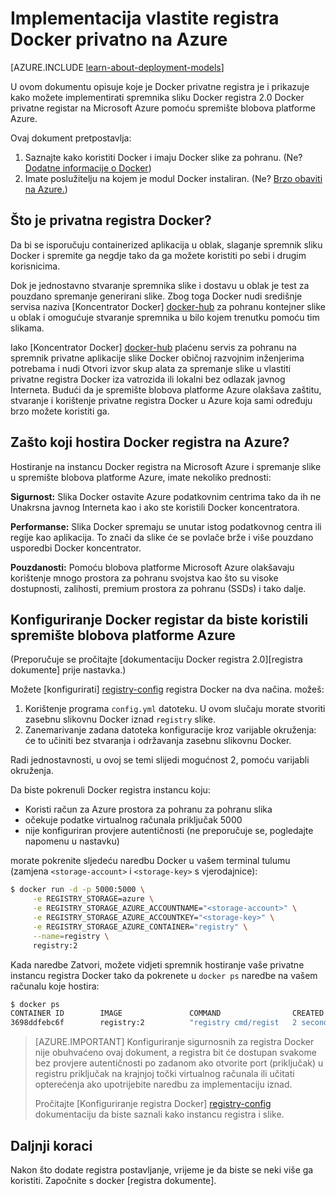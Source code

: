 <properties 
  pageTitle="Implementacija vlastite registra Docker privatno na Azure | Microsoft Azure"
  description="U članku se opisuje kako možete koristiti registar Docker za hostiranje spremnik slike na usluzi spremište blobova platforme Azure."
  services="virtual-machines-linux"
  documentationCenter="virtual-machines"
  authors="ahmetalpbalkan"
  editor="squillace"
  manager="timlt"
  tags="azure-service-management,azure-resource-manager" />

<tags
  ms.service="virtual-machines-linux"
  ms.devlang="multiple"
  ms.topic="article"
  ms.tgt_pltfrm="vm-linux"
  ms.workload="infrastructure-services"
  ms.date="09/27/2016" 
  ms.author="ahmetb" />

# <a name="deploying-your-own-private-docker-registry-on-azure"></a>Implementacija vlastite registra Docker privatno na Azure

[AZURE.INCLUDE [learn-about-deployment-models](../../includes/learn-about-deployment-models-both-include.md)]



U ovom dokumentu opisuje koje je Docker privatne registra je i prikazuje kako možete implementirati spremnika sliku Docker registra 2.0 Docker privatne registar na Microsoft Azure pomoću spremište blobova platforme Azure.

Ovaj dokument pretpostavlja:

1. Saznajte kako koristiti Docker i imaju Docker slike za pohranu. (Ne? [Dodatne informacije o Docker](https://www.docker.com))
2. Imate poslužitelju na kojem je modul Docker instaliran. (Ne? [Brzo obaviti na Azure.](https://azure.microsoft.com/documentation/templates/docker-simple-on-ubuntu/))


## <a name="what-is-a-private-docker-registry"></a>Što je privatna registra Docker?

Da bi se isporučuju containerized aplikacija u oblak, slaganje spremnik sliku Docker i spremite ga negdje tako da ga možete koristiti po sebi i drugim korisnicima. 

Dok je jednostavno stvaranje spremnika slike i dostavu u oblak je test za pouzdano spremanje generirani slike. Zbog toga Docker nudi središnje servisa naziva [Koncentrator Docker] [ docker-hub] za pohranu kontejner slike u oblak i omogućuje stvaranje spremnika u bilo kojem trenutku pomoću tim slikama.

Iako [Koncentrator Docker] [ docker-hub] plaćenu servis za pohranu na spremnik privatne aplikacije slike Docker običnoj razvojnim inženjerima potrebama i nudi Otvori izvor skup alata za spremanje slike u vlastiti privatne registra Docker iza vatrozida ili lokalni bez odlazak javnog Interneta.
Budući da je spremište blobova platforme Azure olakšava zaštitu, stvaranje i korištenje privatne registra Docker u Azure koja sami određuju brzo možete koristiti ga.

## <a name="why-should-you-host-a-docker-registry-on-azure"></a>Zašto koji hostira Docker registra na Azure?

Hostiranje na instancu Docker registra na Microsoft Azure i spremanje slike u spremište blobova platforme Azure, imate nekoliko prednosti:

**Sigurnost:** Slika Docker ostavite Azure podatkovnim centrima tako da ih ne Unakrsna javnog Interneta kao i ako ste koristili Docker koncentratora.
  
**Performanse:** Slika Docker spremaju se unutar istog podatkovnog centra ili regije kao aplikacija. To znači da slike će se povlače brže i više pouzdano usporedbi Docker koncentrator.

**Pouzdanosti:** Pomoću blobova platforme Microsoft Azure olakšavaju korištenje mnogo prostora za pohranu svojstva kao što su visoke dostupnosti, zalihosti, premium prostora za pohranu (SSDs) i tako dalje.

## <a name="configuring-docker-registry-to-use-azure-blob-storage"></a>Konfiguriranje Docker registar da biste koristili spremište blobova platforme Azure

(Preporučuje se pročitajte [dokumentaciju Docker registra 2.0][registra dokumente] prije nastavka.)

Možete [konfigurirati] [ registry-config] registra Docker na dva načina.
možeš:

1. Korištenje programa `config.yml` datoteku. U ovom slučaju morate stvoriti zasebnu slikovnu Docker iznad `registry` slike.
2. Zanemarivanje zadana datoteka konfiguracije kroz varijable okruženja: će to učiniti bez stvaranja i održavanja zasebnu slikovnu Docker.

Radi jednostavnosti, u ovoj se temi slijedi mogućnost 2, pomoću varijabli okruženja.

Da biste pokrenuli Docker registra instancu koju:

* Koristi račun za Azure prostora za pohranu za pohranu slika
* očekuje podatke virtualnog računala priključak 5000
* nije konfiguriran provjere autentičnosti (ne preporučuje se, pogledajte napomenu u nastavku)

morate pokrenite sljedeću naredbu Docker u vašem terminal tulumu (zamjena `<storage-account>` i `<storage-key>` s vjerodajnice):

```sh
$ docker run -d -p 5000:5000 \
     -e REGISTRY_STORAGE=azure \
     -e REGISTRY_STORAGE_AZURE_ACCOUNTNAME="<storage-account>" \
     -e REGISTRY_STORAGE_AZURE_ACCOUNTKEY="<storage-key>" \
     -e REGISTRY_STORAGE_AZURE_CONTAINER="registry" \
     --name=registry \
     registry:2
```

Kada naredbe Zatvori, možete vidjeti spremnik hostiranje vaše privatne instancu registra Docker tako da pokrenete u `docker ps` naredbe na vašem računalu koje hostira:

```sh
$ docker ps
CONTAINER ID        IMAGE               COMMAND                CREATED             STATUS              PORTS                    NAMES
3698ddfebc6f        registry:2          "registry cmd/regist   2 seconds ago       Up 1 seconds        0.0.0.0:5000->5000/tcp   registry
```

> [AZURE.IMPORTANT] Konfiguriranje sigurnosnih za registra Docker nije obuhvaćeno ovaj dokument, a registra bit će dostupan svakome bez provjere autentičnosti po zadanom ako otvorite port (priključak) u registru priključak na krajnjoj točki virtualnog računala ili učitati opterećenja ako upotrijebite naredbu za implementaciju iznad.
>
> Pročitajte [Konfiguriranje registra Docker] [ registry-config] dokumentaciju da biste saznali kako instancu registra i slike.

## <a name="next-steps"></a>Daljnji koraci

Nakon što dodate registra postavljanje, vrijeme je da biste se neki više ga koristiti. Započnite s docker [registra dokumente]. 

[docker-hub]: https://hub.docker.com/
[registry]: https://github.com/docker/distribution
[registra dokumenti]: http://docs.docker.com/registry/
[registry-config]: http://docs.docker.com/registry/configuration/
 
